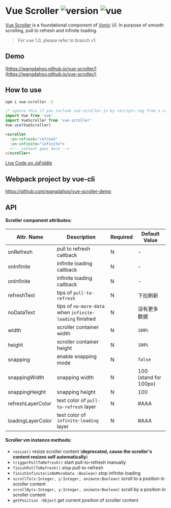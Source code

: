 # Vue Scroller ![version](https://img.shields.io/badge/version-%20v2.2.0%20-green.svg) ![vue](https://img.shields.io/badge/vue-%20v2.1%20-green.svg) 

[Vue Scroller](https://github.com/wangdahoo/vue-scroller) is a foundational component of [Vonic](https://github.com/wangdahoo/vonic) UI.
In purpose of smooth scrolling, pull to refresh and infinite loading.

> For vue 1.0, please refer to branch v1.

## Demo

[https://wangdahoo.github.io/vue-scroller/](https://wangdahoo.github.io/vue-scroller/)

## How to use

```bash
npm i vue-scroller -S
```

```js
/* ignore this if you include vue-scroller.js by <script> tag from a cdn, such as unpkg */
import Vue from 'vue'
import VueScroller from 'vue-scroller'
Vue.use(VueScroller)
```

```html
<scroller 
  :on-refresh="refresh"
  :on-infinite="infinite">
  <!-- content goes here -->
</scroller>
```

[Live Code on JsFiddle](https://jsfiddle.net/wangdahoo/cpjfr096/)

## Webpack project by vue-cli

https://github.com/wangdahoo/vue-scroller-demo

## API

#### Scroller component attributes:

| Attr. Name | Description | Required | Default Value |
|-----|-----|-----|-----|
| onRefresh | pull to refresh callback | N | - |
| onInfinite | infinite loading callback | N | - |
| onInfinite | infinite loading callback | N | - |
| refreshText | tips of `pull-to-refresh` | N | 下拉刷新 |
| noDataText | tips of `no-more-data` when `infinite-loading` finished | N | 没有更多数据 |
| width | scroller container width | N | `100%` |
| height | scroller container height | N | `100%` |
| snapping | enable snapping mode | N | `false` |
| snappingWidth | snapping width | N | 100 (stand for 100px) |
| snappingHeight | snapping height | N | 100 |
| refreshLayerColor | text color of `pull-to-refresh` layer | N | #AAA |
| loadingLayerColor | text color of `infinite-loading` layer | N | #AAA |


#### Scroller vm instance methods:

- `resize()` resize scroller content (**deprecated, cause the scroller's content resizes self automatically**)
- `triggerPullToRefresh()` start pull-to-refresh manually
- `finishPullToRefresh()` stop pull-to-refresh
- `finishInfinite(isNoMoreData :Boolean)` stop infinite-loading
- `scrollTo(x:Integer, y:Integer, animate:Boolean)` scroll to a position in scroller content
- `scrollBy(x:Integer, y:Integer, animate:Boolean)` scroll by a position in scroller content
- `getPosition :Object` get current position of scroller content
